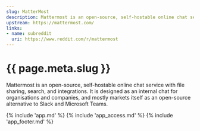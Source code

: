 ```yaml
---
slug: MatterMost
description: Mattermost is an open-source, self-hostable online chat service with file sharing, search, and integrations
upstream: https://mattermost.com/
links:
- name: subreddit
  uri: https://www.reddit.com/r/mattermost
---
```


# {{ page.meta.slug }}

Mattermost is an open-source, self-hostable online chat service with file sharing, search, and integrations. It is designed as an internal chat for organisations and companies, and mostly markets itself as an open-source alternative to Slack and Microsoft Teams.

{% include 'app.md' %}
{% include 'app_access.md' %}
{% include 'app_footer.md' %}